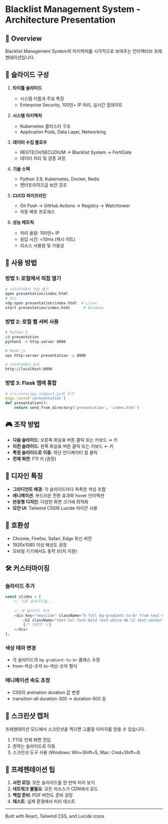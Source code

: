 # Blacklist Management System - Architecture Presentation

## 🎯 Overview

Blacklist Management System의 아키텍처를 시각적으로 보여주는 인터랙티브 프레젠테이션입니다.

## 📑 슬라이드 구성

1. **타이틀 슬라이드**
   - 시스템 이름과 주요 특징
   - Enterprise Security, 100만+ IP 처리, 실시간 업데이트

2. **시스템 아키텍처**
   - Kubernetes 클러스터 구조
   - Application Pods, Data Layer, Networking

3. **데이터 수집 플로우**
   - REGTECH/SECUDIUM → Blacklist System → FortiGate
   - 데이터 처리 및 검증 과정

4. **기술 스택**
   - Python 3.9, Kubernetes, Docker, Redis
   - 엔터프라이즈급 보안 강조

5. **CI/CD 파이프라인**
   - Git Push → GitHub Actions → Registry → Watchtower
   - 자동 배포 프로세스

6. **성능 메트릭**
   - 처리 용량: 100만+ IP
   - 응답 시간: <10ms (캐시 히트)
   - 리소스 사용량 및 가용성

## 🚀 사용 방법

### 방법 1: 로컬에서 직접 열기
```bash
# 브라우저에서 직접 열기
open presentation/index.html
# 또는
xdg-open presentation/index.html  # Linux
start presentation/index.html      # Windows
```

### 방법 2: 로컬 웹 서버 사용
```bash
# Python 3
cd presentation
python3 -m http.server 8000

# Node.js
npx http-server presentation -p 8000

# 브라우저에서 접속
http://localhost:8000
```

### 방법 3: Flask 앱에 통합
```python
# src/core/app_compact.py에 추가
@app.route('/presentation')
def presentation():
    return send_from_directory('presentation', 'index.html')
```

## 🎮 조작 방법

- **다음 슬라이드**: 오른쪽 화살표 버튼 클릭 또는 키보드 → 키
- **이전 슬라이드**: 왼쪽 화살표 버튼 클릭 또는 키보드 ← 키
- **특정 슬라이드로 이동**: 하단 인디케이터 점 클릭
- **전체 화면**: F11 키 (권장)

## 🎨 디자인 특징

- **그라디언트 배경**: 각 슬라이드마다 독특한 색상 조합
- **애니메이션**: 부드러운 전환 효과와 hover 인터랙션
- **반응형 디자인**: 다양한 화면 크기에 최적화
- **모던 UI**: Tailwind CSS와 Lucide 아이콘 사용

## 📱 호환성

- Chrome, Firefox, Safari, Edge 최신 버전
- 1920x1080 이상 해상도 권장
- 모바일 기기에서도 동작 (터치 지원)

## 🛠️ 커스터마이징

### 슬라이드 추가
```javascript
const slides = [
    // 기존 슬라이드들...
    
    // 새 슬라이드 추가
    <div key="newslide" className="h-full bg-gradient-to-br from-teal-900 to-cyan-900 p-12">
        <h2 className="text-5xl font-bold text-white mb-12 text-center">새로운 슬라이드</h2>
        {/* 컨텐츠 */}
    </div>
];
```

### 색상 테마 변경
- 각 슬라이드의 `bg-gradient-to-br` 클래스 수정
- from-색상-숫자 to-색상-숫자 형식

### 애니메이션 속도 조정
- CSS의 animation duration 값 변경
- transition-all duration-300 → duration-500 등

## 📸 스크린샷 캡처

프레젠테이션 모드에서 스크린샷을 찍으면 고품질 이미지를 얻을 수 있습니다.

1. F11로 전체 화면 진입
2. 원하는 슬라이드로 이동
3. 스크린샷 도구 사용 (Windows: Win+Shift+S, Mac: Cmd+Shift+4)

## 🎥 프레젠테이션 팁

1. **사전 로딩**: 모든 슬라이드를 한 번씩 미리 보기
2. **네트워크 불필요**: 모든 리소스가 CDN에서 로드
3. **백업 준비**: PDF 버전도 준비 권장
4. **테스트**: 실제 환경에서 미리 테스트

---

Built with React, Tailwind CSS, and Lucide Icons